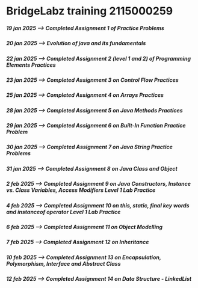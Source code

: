
# BridgeLabz training 2115000259

<h5>  19 jan 2025 --> Completed Assignment 1  of Practice Problems</h5>
<h5>  20 jan 2025 --> Evolution of java and its fundamentals </h5>
<h5>  22 jan 2025 --> Completed Assignment 2 (level 1 and 2) of Programming Elements Practices</h5>
<h5>  23 jan 2025 --> Completed Assignment 3  on Control Flow Practices</h5>
<h5>  25 jan 2025 --> Completed Assignment 4  on Arrays Practices</h5>
<h5>  28 jan 2025 --> Completed Assignment 5 on Java Methods Practices</h5>
<h5>  29 jan 2025 --> Completed Assignment 6 on Built-In Function Practice Problem</h5>
<h5>  30 jan 2025 --> Completed Assignment 7 on Java String Practice Problems</h5>
<h5>  31 jan 2025 --> Completed Assignment 8 on Java Class and Object</h5>
<h5>  2 feb 2025 --> Completed Assignment 9 on Java Constructors, Instance vs. Class Variables, Access Modifiers Level 1 Lab Practice</h5>
<h5>  4 feb 2025 --> Completed Assignment 10 on this, static, final key words and instanceof operator Level 1 Lab Practice </h5>
<h5>  6 feb 2025 --> Completed Assignment 11 on Object Modelling </h5>
<h5>  7 feb 2025 --> Completed Assignment 12 on Inheritance </h5>
<h5>  10 feb 2025 --> Completed Assignment 13 on Encapsulation, Polymorphism, Interface and Abstract Class </h5>
<h5>  12 feb 2025 --> Completed Assignment 14 on Data Structure - LinkedList </h5>
